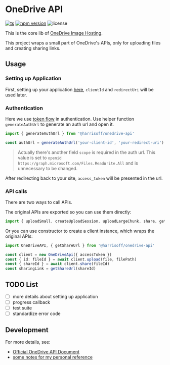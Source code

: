 # OneDrive API

[![ts](https://badgen.net/badge/Built%20With/TypeScript/blue)](https://github.com/microsoft/TypeScript)
[![npm version](https://badge.fury.io/js/@harrisoff%2Fonedrive-api.svg)](https://www.npmjs.com/package/@harrisoff/onedrive-api)
![license](https://img.shields.io/npm/l/@harrisoff/onedrive-api)

This is the core lib of [OneDrive Image Hosting](https://github.com/harrisoff/onedrive).

This project wraps a small part of OneDrive's APIs, only for uploading files and creating sharing links.

## Usage

### Setting up Application

First, setting up your application [here](https://portal.azure.com/#blade/Microsoft_AAD_RegisteredApps/ApplicationsListBlade), `clientId` and `redirectUri` will be used later.

### Authentication

Here we use [token flow](https://docs.microsoft.com/en-us/onedrive/developer/rest-api/getting-started/graph-oauth?view=odsp-graph-online#token-flow) in authentication. Use helper function `generateAuthUrl` to generate an auth url and open it.

```ts
import { generateAuthUrl } from '@harrisoff/onedrive-api'

const authUrl = generateAuthUrl('your-client-id', 'your-redirect-uri')
```

> Actually there's another field `scope` is required in the auth url.
> This value is set to `openid https://graph.microsoft.com/Files.ReadWrite.All`
> and is unnecessary to be changed.

After redirecting back to your site, `access_token` will be presented in the url.

### API calls

There are two ways to call APIs.

The original APIs are exported so you can use them directly:

```ts
import { uploadSmall, createUploadSession, uploadLargeChunk, share, getShareUrl } from '@harrisoff/onedrive-api'
```

Or you can use constructor to create a client instance, which wraps the original APIs:

```ts
import OneDriveAPI, { getShareUrl } from '@harrisoff/onedrive-api'

const client = new OneDriveApi({ accessToken })
const { id: fileId } = await client.upload(file, filePath)
const { shareId } = await client.share(fileId)
const sharingLink = getShareUrl(shareId)
```

## TODO List

- [ ] more details about setting up application
- [ ] progress callback
- [ ] test suite
- [ ] standardize error code

## Development

For more details, see:

- [Official OneDrive API Document](https://docs.microsoft.com/en-us/onedrive/developer/)
- [some notes for my personal reference](./NOTES.md)
